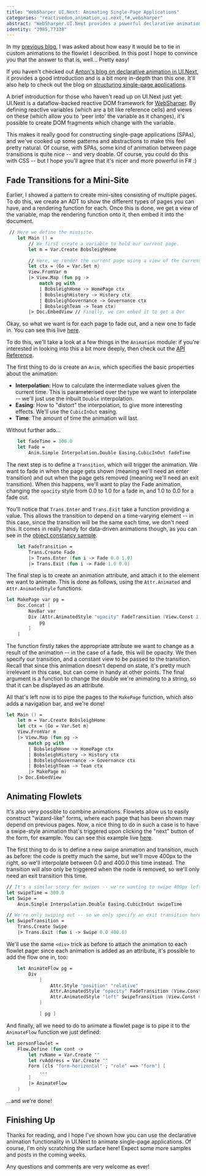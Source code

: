 ```yaml
---
title: "WebSharper UI.Next: Animating Single-Page Applications"
categories: "reactivedom,animation,ui.next,f#,websharper"
abstract: "WebSharper.UI.Next provides a powerful declarative animation system. This mini-blog shows how to integrate this with single-page sites and flowlets."
identity: "3985,77338"
---
```

In my [previous blog](http://fpish.net/blog/SimonJF/id/3965/2014722-structuring-web-applications-with-websharper-ui-next), I was asked about how easy it would be to tie in custom animations to the flowlet I described. In this post I hope to convince you that the answer to that is, well... Pretty easy!

If you haven't checked out [Anton's blog on declarative animation in UI.Next](http://fpish.net/blog/anton.tayanovskyy/id/3964/2014721-websharper-ui-next-declarative-animation), it provides a good introduction and is a bit more in-depth than this one. It'll also help to check out the blog on [structuring single-page applications](http://fpish.net/blog/SimonJF/id/3965/2014722-structuring-web-applications-with-websharper-ui-next).

A brief introduction for those who haven't read up on UI.Next just yet: UI.Next is a dataflow-backed reactive DOM framework for [WebSharper](http://www.websharper.com). By defining reactive variables (which are a bit like reference cells) and views on these (which allow you to 'peer into' the variable as it changes), it's possible to create DOM fragments which change with the variable.

This makes it really good for constructing single-page applications (SPAs), and we've cooked up some patterns and abstractions to make this feel pretty natural. Of course, with SPAs, some kind of animation between page transitions is quite nice -- and very doable. Of course, you could do this with CSS -- but I hope you'll agree that it's nicer and more powerful in F# :)

## Fade Transitions for a Mini-Site

Earlier, I showed a pattern to create mini-sites consisting of multiple pages. To do this, we create an ADT to show the different types of pages you can have, and a rendering function for each. Once this is done, we get a view of the variable, map the rendering function onto it, then embed it into the document.

```fsharp
 // Here we define the minisite.
    let Main () =
        // We first create a variable to hold our current page.
        let m = Var.Create BobsleighHome

        // Here, we render the current page using a view of the current page variable
        let ctx = {Go = Var.Set m}
        View.FromVar m
        |> View.Map (fun pg ->
            match pg with
            | BobsleighHome -> HomePage ctx
            | BobsleighHistory -> History ctx
            | BobsleighGovernance -> Governance ctx
            | BobsleighTeam -> Team ctx)
        |> Doc.EmbedView // Finally, we can embed it to get a Doc
```

Okay, so what we want is for each page to fade out, and a new one to fade in. You can see this live [here](https://websharper-samples.github.io/ui/#/samples/AnimatedBobsleighSite).

To do this, we'll take a look at a few things in the `Animation` module: if you're interested in looking into this a bit more deeply, then check out the [API Reference](https://github.com/dotnet-websharper/ui/blob/master/docs/UINext-Animation.md).

The first thing to do is create an `Anim`, which specifies the basic properties about the animation:

 *  **Interpolation**: How to calculate the intermediate values given the current time. This is parameterised over the type we want to interpolate -- we'll just use the inbuilt `Double` interpolation.
 *  **Easing**: How to "distort" the interpolation, to give more interesting effects. We'll use the `CubicInOut` easing.
 *  **Time**: The amount of time the animation will last. 


Without further ado...

```fsharp
    let fadeTime = 300.0
    let Fade =
        Anim.Simple Interpolation.Double Easing.CubicInOut fadeTime
```

The next step is to define a `Transition`, which will trigger the animation. We want to fade in when the page gets shown (meaning we'll need an enter transition) and out when the page gets removed (meaning we'll need an exit transition). When this happens, we'll want to play the Fade animation, changing the `opacity` style from 0.0 to 1.0 for a fade in, and 1.0 to 0.0 for a fade out.

You'll notice that `Trans.Enter` and `Trans.Exit` take a function providing a value. This allows the transition to depend on a time-varying element -- in this case, since the transition will be the same each time, we don't need this. It comes in really handy for data-driven animations though, as you can see in the [object constancy sample](https://websharper-samples.github.io/ui/#/samples/ObjectConstancy).

```fsharp
    let FadeTransition =
        Trans.Create Fade
        |> Trans.Enter (fun i -> Fade 0.0 1.0)
        |> Trans.Exit (fun i -> Fade 1.0 0.0)
```

The final step is to create an animation attribute, and attach it to the element we want to animate. This is done as follows, using the `Attr.Animated` and `Attr.AnimatedStyle` functions.

```fsharp
let MakePage var pg =
    Doc.Concat [
        NavBar var
        Div [Attr.AnimatedStyle "opacity" FadeTransition (View.Const 1.0) string] [
            pg
        ]
    ]
```

The function firstly takes the appropriate attribute we want to change as a result of the animation -- in the case of a fade, this will be opacity. We then specify our transition, and a constant view to be passed to the transition. Recall that since this animation doesn't depend on state, it's pretty much irrelevant in this case, but can come in handy at other points. The final argument is a function to change the double we're animating to a string, so that it can be displayed as an attribute.

All that's left now is to pipe the pages to the `MakePage` function, which also adds a navigation bar, and we're done!

```fsharp
let Main () =
    let m = Var.Create BobsleighHome
    let ctx = {Go = Var.Set m}
    View.FromVar m
    |> View.Map (fun pg ->
        match pg with
        | BobsleighHome -> HomePage ctx
        | BobsleighHistory -> History ctx
        | BobsleighGovernance -> Governance ctx
        | BobsleighTeam -> Team ctx
        |> MakePage m)
    |> Doc.EmbedView
```

## Animating Flowlets

It's also very possible to combine animations. Flowlets allow us to easily construct "wizard-like" forms, where each page that has been shown may depend on previous pages. Now, a nice thing to do in such a case is to have a swipe-style animation that's triggered upon clicking the "next" button of the form, for example. You can see this example live [here](https://websharper-samples.github.io/ui/#/samples/AnimatedContactFlow).

The first thing to do is to define a new swipe animation and transition, much as before: the code is pretty much the same, but we'll move 400px to the right, so we'll interpolate between 0.0 and 400.0 this time instead. The transition will also only be triggered when the node is removed, so we'll only need an exit transition this time.

```fsharp
// It's a similar story for swipes -- we're wanting to swipe 400px left.
let swipeTime = 300.0
let Swipe =
    Anim.Simple Interpolation.Double Easing.CubicInOut swipeTime

// We're only swiping out -- so we only specify an exit transition here
let SwipeTransition =
    Trans.Create Swipe
    |> Trans.Exit (fun i -> Swipe 0.0 400.0)
```

We'll use the same `<div>` trick as before to attach the animation to each flowlet page: since each animation is added as an attribute, it's possible to add the flow one in, too: 

```fsharp
    let AnimateFlow pg =
        Div
            [
                Attr.Style "position" "relative"
                Attr.AnimatedStyle "opacity" FadeTransition (View.Const 1.0) string
                Attr.AnimatedStyle "left" SwipeTransition (View.Const 0.0) (fun x -> (string x) + "px")
            ]

            [ pg ]
```

And finally, all we need to do to animate a flowlet page is to pipe it to the `AnimateFlow` function we just defined:

```fsharp
let personFlowlet =
    Flow.Define (fun cont ->
        let rvName = Var.Create ""
        let rvAddress = Var.Create ""
        Form [cls "form-horizontal" ; "role" ==> "form"] [
            ...
        ]
        |> AnimateFlow
    )
```

...and we're done!


## Finishing Up

Thanks for reading, and I hope I've shown how you can use the declarative animation functionality in UI.Next to animate single-page applications. Of course, I'm only scratching the surface here! Expect some more samples and posts in the coming weeks.

Any questions and comments are very welcome as ever!
